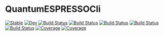 # QuantumESPRESSOCli

[![Stable](https://img.shields.io/badge/docs-stable-blue.svg)](https://MineralsCloud.github.io/QuantumESPRESSOCli.jl/stable)
[![Dev](https://img.shields.io/badge/docs-dev-blue.svg)](https://MineralsCloud.github.io/QuantumESPRESSOCli.jl/dev)
[![Build Status](https://github.com/MineralsCloud/QuantumESPRESSOCli.jl/workflows/CI/badge.svg)](https://github.com/MineralsCloud/QuantumESPRESSOCli.jl/actions)
[![Build Status](https://travis-ci.com/MineralsCloud/QuantumESPRESSOCli.jl.svg?branch=master)](https://travis-ci.com/MineralsCloud/QuantumESPRESSOCli.jl)
[![Build Status](https://ci.appveyor.com/api/projects/status/github/MineralsCloud/QuantumESPRESSOCli.jl?svg=true)](https://ci.appveyor.com/project/MineralsCloud/QuantumESPRESSOCli-jl)
[![Build Status](https://cloud.drone.io/api/badges/MineralsCloud/QuantumESPRESSOCli.jl/status.svg)](https://cloud.drone.io/MineralsCloud/QuantumESPRESSOCli.jl)
[![Build Status](https://api.cirrus-ci.com/github/MineralsCloud/QuantumESPRESSOCli.jl.svg)](https://cirrus-ci.com/github/MineralsCloud/QuantumESPRESSOCli.jl)
[![Coverage](https://codecov.io/gh/MineralsCloud/QuantumESPRESSOCli.jl/branch/master/graph/badge.svg)](https://codecov.io/gh/MineralsCloud/QuantumESPRESSOCli.jl)
[![Coverage](https://coveralls.io/repos/github/MineralsCloud/QuantumESPRESSOCli.jl/badge.svg?branch=master)](https://coveralls.io/github/MineralsCloud/QuantumESPRESSOCli.jl?branch=master)
